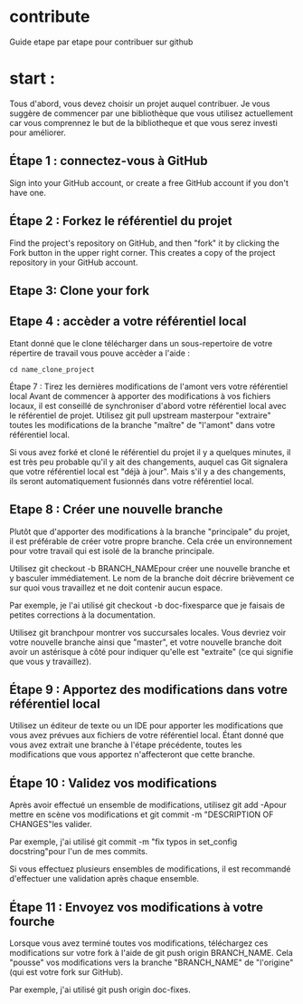 # contribute

Guide etape par etape pour contribuer sur github

# start :
Tous d'abord, vous devez choisir un projet auquel contribuer. Je vous suggère de commencer par une bibliothèque que vous
utilisez actuellement car vous comprennez le but de la bibliotheque et que vous serez investi pour améliorer.

## Étape 1 : connectez-vous à GitHub
Sign into your GitHub account, or create a free GitHub account if you don't have one.

## Étape 2 : Forkez le référentiel du projet
Find the project's repository on GitHub, and then "fork" it by clicking the Fork button in the upper right corner.
This creates a copy of the project repository in your GitHub account.

## Etape 3: Clone your fork


## Etape 4 : accèder a votre référentiel local

Etant donné que le clone télécharger dans un sous-repertoire de votre répertire de travail vous pouve accèder a l'aide :
```
cd name_clone_project
```

Étape 7 : Tirez les dernières modifications de l'amont vers votre référentiel local
Avant de commencer à apporter des modifications à vos fichiers locaux, il est conseillé de synchroniser d'abord votre référentiel local avec le référentiel de projet. Utilisez git pull upstream masterpour "extraire" toutes les modifications de la branche "maître" de "l'amont" dans votre référentiel local.

Si vous avez forké et cloné le référentiel du projet il y a quelques minutes, il est très peu probable qu'il y ait des changements, auquel cas Git signalera que votre référentiel local est "déjà à jour". Mais s'il y a des changements, ils seront automatiquement fusionnés dans votre référentiel local.
## Etape 8 : Créer une nouvelle branche
Plutôt que d'apporter des modifications à la branche "principale" du projet, il est préférable de créer votre propre branche. Cela crée un environnement pour votre travail qui est isolé de la branche principale.

Utilisez git checkout -b BRANCH_NAMEpour créer une nouvelle branche et y basculer immédiatement. Le nom de la branche doit décrire brièvement ce sur quoi vous travaillez et ne doit contenir aucun espace.

Par exemple, je l'ai utilisé git checkout -b doc-fixesparce que je faisais de petites corrections à la documentation.

Utilisez git branchpour montrer vos succursales locales. Vous devriez voir votre nouvelle branche ainsi que "master", et votre nouvelle branche doit avoir un astérisque à côté pour indiquer qu'elle est "extraite" (ce qui signifie que vous y travaillez).

## Étape 9 : Apportez des modifications dans votre référentiel local
Utilisez un éditeur de texte ou un IDE pour apporter les modifications que vous avez prévues aux fichiers de votre référentiel local. Étant donné que vous avez extrait une branche à l'étape précédente, toutes les modifications que vous apportez n'affecteront que cette branche.

## Étape 10 : Validez vos modifications
Après avoir effectué un ensemble de modifications, utilisez git add -Apour mettre en scène vos modifications et git commit -m "DESCRIPTION OF CHANGES"les valider.

Par exemple, j'ai utilisé git commit -m "fix typos in set_config docstring"pour l'un de mes commits.

Si vous effectuez plusieurs ensembles de modifications, il est recommandé d'effectuer une validation après chaque ensemble.

## Étape 11 : Envoyez vos modifications à votre fourche
Lorsque vous avez terminé toutes vos modifications, téléchargez ces modifications sur votre fork à l'aide de git push origin BRANCH_NAME. Cela "pousse" vos modifications vers la branche "BRANCH_NAME" de "l'origine" (qui est votre fork sur GitHub).

Par exemple, j'ai utilisé git push origin doc-fixes.